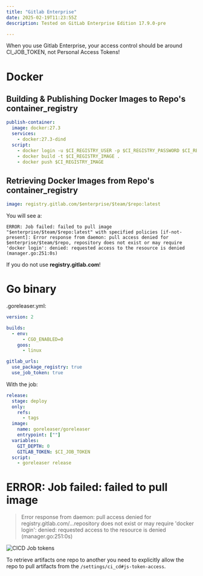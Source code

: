 ```yaml
---
title: "Gitlab Enterprise"
date: 2025-02-19T11:23:55Z
description: Tested on GitLab Enterprise Edition 17.9.0-pre

---
```


When you use Gitlab Enterprise, your access control should be around CI_JOB_TOKEN, not Personal Access Tokens!

# Docker

## Building & Publishing Docker Images to Repo's container_registry

```yaml
publish-container:
  image: docker:27.3
  services:
    - docker:27.3-dind
  script:
    - docker login -u $CI_REGISTRY_USER -p $CI_REGISTRY_PASSWORD $CI_REGISTRY
    - docker build -t $CI_REGISTRY_IMAGE .
    - docker push $CI_REGISTRY_IMAGE
```
## Retrieving Docker Images from Repo's container_registry

```yaml
image: registry.gitlab.com/$enterprise/$team/$repo:latest
```

You will see a:

```
ERROR: Job failed: failed to pull image "$enterprise/$team/$repo:latest" with specified policies [if-not-present]: Error response from daemon: pull access denied for $enterprise/$team/$repo, repository does not exist or may require 'docker login': denied: requested access to the resource is denied (manager.go:251:0s)
```
If you do not use **registry.gitlab.com**!

# Go binary

.goreleaser.yml:
``` yaml
version: 2

builds:
  - env:
      - CGO_ENABLED=0
    goos:
      - linux

gitlab_urls:
  use_package_registry: true
  use_job_token: true
```

With the job:
```yaml
release:
  stage: deploy
  only:
    refs:
      - tags
  image:
    name: goreleaser/goreleaser
    entrypoint: [""]
  variables:
    GIT_DEPTH: 0
    GITLAB_TOKEN: $CI_JOB_TOKEN
  script:
    - goreleaser release
```

# ERROR: Job failed: failed to pull image

> Error response from daemon: pull access denied for registry.gitlab.com/...repository does not exist or may require 'docker login': denied: requested access to the resource is denied (manager.go:251:0s)

<img src="https://s.natalian.org/2025-02-25/gitlab-job-token.png" alt="CICD Job tokens">

To retrieve artifacts one repo to another you need to explicitly allow the repo to pull artifacts from the `/settings/ci_cd#js-token-access`.
